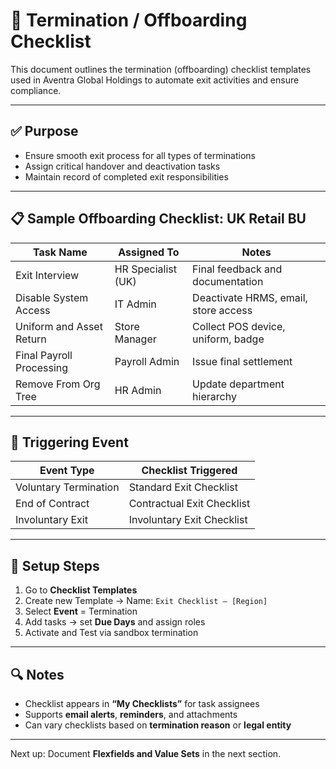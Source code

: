 # 🧾 Termination / Offboarding Checklist

This document outlines the termination (offboarding) checklist templates used in Aventra Global Holdings to automate exit activities and ensure compliance.

---

## ✅ Purpose

- Ensure smooth exit process for all types of terminations
- Assign critical handover and deactivation tasks
- Maintain record of completed exit responsibilities

---

## 📋 Sample Offboarding Checklist: UK Retail BU

| Task Name                     | Assigned To              | Notes                                 |
|-------------------------------|---------------------------|----------------------------------------|
| Exit Interview                | HR Specialist (UK)        | Final feedback and documentation       |
| Disable System Access         | IT Admin                  | Deactivate HRMS, email, store access   |
| Uniform and Asset Return      | Store Manager             | Collect POS device, uniform, badge     |
| Final Payroll Processing      | Payroll Admin             | Issue final settlement                 |
| Remove From Org Tree          | HR Admin                  | Update department hierarchy            |

---

## 🔁 Triggering Event

| Event Type   | Checklist Triggered          |
|--------------|-------------------------------|
| Voluntary Termination | Standard Exit Checklist      |
| End of Contract       | Contractual Exit Checklist    |
| Involuntary Exit      | Involuntary Exit Checklist    |

---

## 🔧 Setup Steps

1. Go to **Checklist Templates**
2. Create new Template → Name: `Exit Checklist – [Region]`
3. Select **Event** = Termination
4. Add tasks → set **Due Days** and assign roles
5. Activate and Test via sandbox termination

---

## 🔍 Notes

- Checklist appears in **“My Checklists”** for task assignees
- Supports **email alerts**, **reminders**, and attachments
- Can vary checklists based on **termination reason** or **legal entity**

---

Next up: Document **Flexfields and Value Sets** in the next section.
